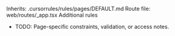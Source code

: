 Inherits: .cursorrules/rules/pages/DEFAULT.md
Route file: web/routes/_app.tsx
Additional rules
- TODO: Page-specific constraints, validation, or access notes.
